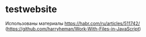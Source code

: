 # testwebsite
Использованы материалы https://habr.com/ru/articles/511742/ (https://github.com/harryheman/Work-With-Files-in-JavaScript)
